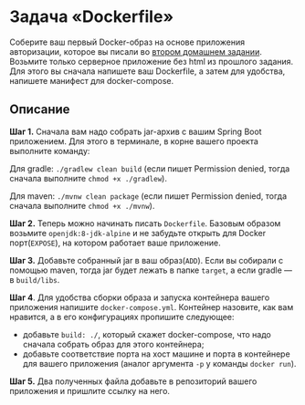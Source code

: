 # Задача «Dockerfile»

Соберите ваш первый Docker-образ на основе приложения авторизации, которое вы писали во [втором домашнем задании](../../spring_boot_rest/task1/README.md). Возьмите только серверное приложение без html из прошлого задания. Для этого вы сначала напишете ваш Dockerfile, а затем для удобства, напишете манифест для docker-compose.

## Описание

**Шаг 1.** Сначала вам надо собрать jar-архив с вашим Spring Boot приложением. Для этого в терминале, в корне вашего проекта выполните команду:

Для gradle: `./gradlew clean build` (если пишет Permission denied, тогда сначала выполните `chmod +x ./gradlew`).

Для maven: `./mvnw clean package` (если пишет Permission denied, тогда сначала выполните `chmod +x ./mvnw`).

**Шаг 2.** Теперь можно начинать писать `Dockerfile`. Базовым образом возьмите `openjdk:8-jdk-alpine` и не забудьте открыть для Docker порт(`EXPOSE`), на котором работает ваше приложение.

**Шаг 3.** Добавьте собранный jar в ваш образ(`ADD`). Если вы собирали с помощью maven, тогда jar будет лежать в папке `target`, а если gradle — в `build/libs`.

**Шаг 4**. Для удобства сборки образа и запуска контейнера вашего приложения напишите `docker-compose.yml`. Контейнер назовите, как вам нравится, а в его конфигурациях пропишите следующее:

 - добавьте `build: ./`, который скажет docker-compose, что надо сначала собрать образ для этого контейнера;
 - добавьте соответствие порта на хост машине и порта в контейнере для вашего приложения (аналог аргумента `-p` у команды `docker run`).
 
**Шаг 5.** Два полученных файла добавьте в репозиторий вашего приложения и пришлите ссылку на него.